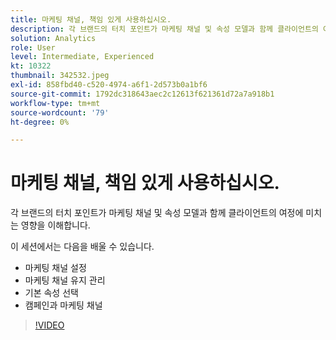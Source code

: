 ```yaml
---
title: 마케팅 채널, 책임 있게 사용하십시오.
description: 각 브랜드의 터치 포인트가 마케팅 채널 및 속성 모델과 함께 클라이언트의 여정에 미치는 영향을 파악합니다. 이 세션에서는 ... (설명은 60~160자 사이여야 함)
solution: Analytics
role: User
level: Intermediate, Experienced
kt: 10322
thumbnail: 342532.jpeg
exl-id: 858fbd40-c520-4974-a6f1-2d573b0a1bf6
source-git-commit: 1792dc318643aec2c12613f621361d72a7a918b1
workflow-type: tm+mt
source-wordcount: '79'
ht-degree: 0%

---
```


# 마케팅 채널, 책임 있게 사용하십시오.

각 브랜드의 터치 포인트가 마케팅 채널 및 속성 모델과 함께 클라이언트의 여정에 미치는 영향을 이해합니다.

이 세션에서는 다음을 배울 수 있습니다.

* 마케팅 채널 설정
* 마케팅 채널 유지 관리
* 기본 속성 선택
* 캠페인과 마케팅 채널

>[!VIDEO](https://video.tv.adobe.com/v/342532/?quality=12&learn=on)
